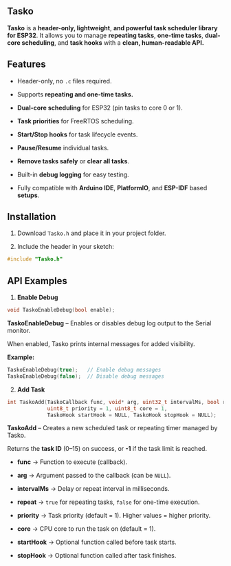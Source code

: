 ## Tasko

**Tasko** is a **header-only, lightweight**, **and powerful task scheduler library for ESP32**. It allows you to manage **repeating tasks**, **one-time tasks**, **dual-core scheduling**, and **task hooks** with a **clean, human-readable API.**

## Features

- Header-only, no `.c` files required.

- Supports **repeating and one-time tasks.**
  
- **Dual-core scheduling** for ESP32 (pin tasks to core 0 or 1).

- **Task priorities** for FreeRTOS scheduling.

- **Start/Stop hooks** for task lifecycle events.

- **Pause/Resume** individual tasks.

- **Remove tasks safely** or **clear all tasks**.

- Built-in **debug logging** for easy testing.

- Fully compatible with **Arduino IDE**, **PlatformIO**, and **ESP-IDF** based **setups**.

## Installation

1. Download `Tasko.h` and place it in your project folder.

2. Include the header in your sketch:
```cpp
#include "Tasko.h"
```

## API Examples
1. **Enable Debug**
```c
void TaskoEnableDebug(bool enable);
```

**TaskoEnableDebug** – Enables or disables debug log output to the Serial monitor.

When enabled, Tasko prints internal messages for added visibility.

**Example:**
```c
TaskoEnableDebug(true);   // Enable debug messages
TaskoEnableDebug(false);  // Disable debug messages
```

2. **Add Task**
```c
int TaskoAdd(TaskoCallback func, void* arg, uint32_t intervalMs, bool repeat,
             uint8_t priority = 1, uint8_t core = 1,
             TaskoHook startHook = NULL, TaskoHook stopHook = NULL);
```


**TaskoAdd** – Creates a new scheduled task or repeating timer managed by Tasko.

Returns the **task ID** (0–15) on success, or **-1** if the task limit is reached.

- **func** → Function to execute (callback).

- **arg** → Argument passed to the callback (can be `NULL`).

- **intervalMs** → Delay or repeat interval in milliseconds.

- **repeat** → `true` for repeating tasks, `false` for one-time execution.

- **priority** → Task priority (default = 1). Higher values = higher priority.

- **core** → CPU core to run the task on (default = 1).

- **startHook** → Optional function called before task starts.

- **stopHook** → Optional function called after task finishes.
